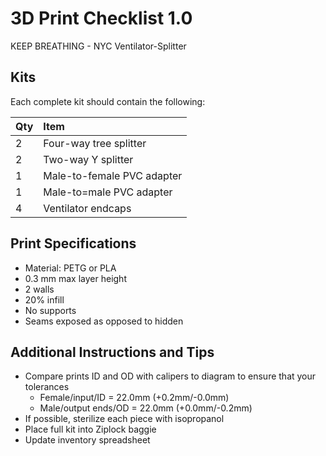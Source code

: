 # 3D Print Checklist 1.0
KEEP BREATHING - NYC Ventilator-Splitter



## Kits

Each complete kit should contain the following:

| Qty | Item |
|:---|:---|
| 2 | Four-way tree splitter |
| 2 | Two-way Y splitter |
| 1 | Male-to-female PVC adapter |
| 1 | Male-to=male PVC adapter |
| 4 | Ventilator endcaps |



## Print Specifications

* Material: PETG or PLA 
* 0.3 mm max layer height
* 2 walls
* 20% infill
* No supports
* Seams exposed as opposed to hidden

## Additional Instructions and Tips


* Compare prints ID and OD with calipers to diagram to ensure that your tolerances
	* Female/input/ID = 22.0mm (+0.2mm/-0.0mm)
	* Male/output ends/OD = 22.0mm (+0.0mm/-0.2mm)
* If possible, sterilize each piece with isopropanol 
* Place full kit into Ziplock baggie
* Update inventory spreadsheet
